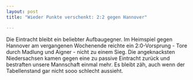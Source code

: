```yaml
---
layout: post
title: "Wieder Punkte verschenkt: 2:2 gegen Hannover"

---
```


Die Eintracht bleibt ein beliebter Aufbaugegner. Im Heimspiel gegen Hannover am vergangenen Wochenende reichte ein 2:0-Vorsprung - Tore durch Madlung und Aigner - nicht zu einem Sieg. Die angeknacksten Niedersachsen kamen gegen eine zu passive Eintracht zurück und bestraften unsere Mannschaft einmal mehr. Es bleibt zäh, auch wenn der Tabellenstand gar nicht sooo schlecht aussieht. 


